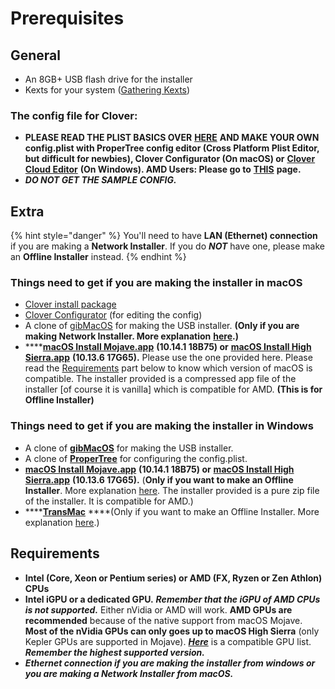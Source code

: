 # Prerequisites

## General

* An 8GB+ USB flash drive for the installer
* Kexts for your system \([Gathering Kexts](gathering-kexts.md)\)

### **The config file for Clover:**

* **PLEASE READ THE PLIST BASICS OVER** [**HERE**](https://hackintosh.gitbook.io/-r-hackintosh-vanilla-desktop-guide/config.plist-basics) **AND MAKE YOUR OWN config.plist with ProperTree config editor \(Cross Platform Plist Editor, but difficult for newbies\), Clover Configurator \(On macOS\) or** [**Clover Cloud Editor**](http://cloudclovereditor.altervista.org/cce/index.php) **\(On Windows\). AMD Users: Please go to** [**THIS**](../../amd-clover-config.plist.md) **page.**
* _**DO NOT GET THE SAMPLE CONFIG.**_

## Extra

{% hint style="danger" %}
You'll need to have **LAN \(Ethernet\) connection** if you are making a **Network Installer**. If you do _**NOT**_ have one, please make an **Offline Installer** instead.
{% endhint %}

### Things need to get if you are making the installer in macOS

* [Clover install package](https://sourceforge.net/projects/cloverefiboot/)
* [Clover Configurator](https://mackie100projects.altervista.org/download-clover-configurator/) \(for editing the config\)
* A clone of [gibMacOS](https://github.com/corpnewt/gibMacOS) for making the USB installer. **\(Only if you are making Network Installer. More explanation** [**here**](../../preparing-the-installer-part-2/from-macos.md#youll-need-ethernet-connection-while-installing-macos-if-you-dont-have-a-ethernet-connection-go-to-the-next-page-for-offline-installation)**.\)**
* \*\*\*\*[**macOS Install Mojave.app**](https://drive.google.com/open?id=1fp7cBfkWZcyCnt0gy6zIxf6uN_nD-v1G) **\(10.14.1 18B75\) or** [**macOS Install High Sierra.app**](https://drive.google.com/file/d/17U2GMCfIbLPN8SOfGoKl40vuIDZp3rt7/view) **\(10.13.6 17G65\).** Please use the one provided here. Please read the [Requirements](./#requirements) part below to know which version of macOS is compatible. The installer provided is a compressed app file of the installer \[of course it is vanilla\] which is compatible for AMD. **\(This is for Offline Installer\)**

### Things need to get if you are making the installer in Windows

* A clone of [**gibMacOS**](https://github.com/corpnewt/gibMacOS) for making the USB installer.
* A clone of [**ProperTree**](https://github.com/corpnewt/ProperTree) for configuring the config.plist.
* [**macOS Install Mojave.app**](https://drive.google.com/open?id=1fp7cBfkWZcyCnt0gy6zIxf6uN_nD-v1G) **\(10.14.1 18B75\) or** [**macOS Install High Sierra.app**](https://drive.google.com/file/d/17U2GMCfIbLPN8SOfGoKl40vuIDZp3rt7/view) **\(10.13.6 17G65\).** \(**Only if you want to make an Offline Installer**. More explanation [here](../../preparing-the-installer-part-2/from-macos.md#youll-need-ethernet-connection-while-installing-macos-if-you-dont-have-a-ethernet-connection-go-to-the-next-page-for-offline-installation). The installer provided is a pure zip file of the installer. It is compatible for AMD.\)
* \*\*\*\*[**TransMac**](https://www.acutesystems.com/scrtm.htm) ****\(Only if you want to make an Offline Installer. More explanation [here](../../preparing-the-installer-part-2/from-macos.md#youll-need-ethernet-connection-while-installing-macos-if-you-dont-have-a-ethernet-connection-go-to-the-next-page-for-offline-installation).\)

## Requirements

* **Intel \(Core, Xeon or Pentium series\) or AMD \(FX, Ryzen or Zen Athlon\) CPUs**
* **Intel iGPU or a dedicated GPU.** _**Remember that the iGPU of AMD CPUs is not supported.**_ Either nVidia or AMD will work. **AMD GPUs are recommended** because of the native support from macOS Mojave. **Most of the nVidia GPUs can only goes up to macOS High Sierra** \(only Kepler GPUs are supported in Mojave\). [_**Here**_](https://www.reddit.com/r/hackintosh/comments/b91vf5/mojave_gpu_buyers_guide/) is a compatible GPU list. _**Remember the highest supported version.**_
* _**Ethernet connection if you are making the installer from windows or you are making a Network Installer from macOS.**_

